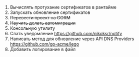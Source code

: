 1. Вычислять протухание сертификатов в рантайме
2. Запускать обновление сертификатов
3. ~~Перевести проект на GORM~~
4. ~~Научить делать автомиграции~~
5. Консольную утилиту
6. Слать уведомление 
   https://github.com/nikoksr/notify
7. Написать метод для обновление через API DNS Providers
   https://github.com/go-acme/lego
8. Добавить логирование в файл
